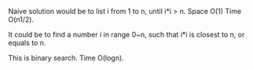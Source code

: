 
Naive solution would be to list i from 1 to n, until i*i > n. Space O(1) Time O(n1/2).   

It could be to find a number i in range 0~n, such that i*i is closest to n, or equals to n. 

This is binary search.  Time O(logn).    

    